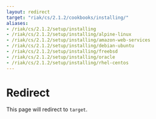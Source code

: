 ```yaml
---
layout: redirect
target: "riak/cs/2.1.2/cookbooks/installing/"
aliases:
- /riak/cs/2.1.2/setup/installing
- /riak/cs/2.1.2/setup/installing/alpine-linux
- /riak/cs/2.1.2/setup/installing/amazon-web-services
- /riak/cs/2.1.2/setup/installing/debian-ubuntu
- /riak/cs/2.1.2/setup/installing/freebsd
- /riak/cs/2.1.2/setup/installing/oracle
- /riak/cs/2.1.2/setup/installing/rhel-centos
---
```


# Redirect

This page will redirect to `target`.
